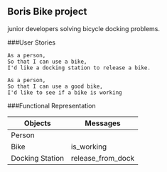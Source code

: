 ## Boris Bike project
junior developers solving bicycle docking problems.


###User Stories

```
As a person,
So that I can use a bike,
I'd like a docking station to release a bike.

As a person,
So that I can use a good bike,
I'd like to see if a bike is working
```

###Functional Representation

Objects  | Messages
------------- | -------------
Person  |
Bike  | is_working
Docking Station  | release_from_dock
